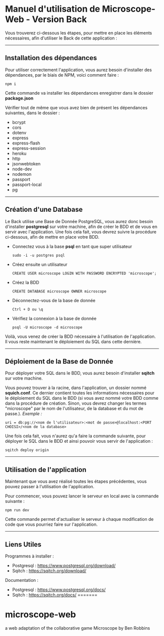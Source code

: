 
# Manuel d'utilisation de Microscope-Web - Version Back

Vous trouverez ci-dessous les étapes, pour mettre en place les éléments nécessaires, afin d'utiliser le Back de cette application :

---

## Installation des dépendances
Pour utiliser correctement l'application, vous aurez besoin d'installer des dépendances, par le biais de NPM, voici comment faire :
```
npm i
```
Cette commande va installer les dépendances enregistrer dans le dossier **package.json**

Vérifier tout de même que vous avez bien de présent les dépendances suivantes, dans le dossier :
- bcrypt
- cors
- dotenv
- express
- express-flash
- express-session
- heroku
- http
- jsonwebtoken
- node-dev
- nodemon
- passport
- passport-local
- pg

---

## Création d'une Database
Le Back utilise une Base de Donnée PostgreSQL, vous aurez donc besoin d'installer **postgresql** sur votre machine, afin de créer le BDD et de vous en servir avec l'application. Une fois cela fait, vous devrez suivre la procédure ci-dessous, afin de mettre en place votre BDD.

- Connectez vous à la base **psql** en tant que super utilisateur
    ```
    sudo -i -u postgres psql
    ```
- Créez ensuite un utilisateur 
    ```
    CREATE USER microscope LOGIN WITH PASSWORD ENCRYPTED 'microscope';
    ```
- Créez la BDD
    ```
    CREATE DATABASE microscope OWNER microscope
    ```
- Déconnectez-vous de la base de donnée
    ```
    Ctrl + D ou \q
    ```
- Vérifiez la connexion à la base de donnée
    ```
    psql -U microscope -d microscope
    ```

Voilà, vous venez de créer la BDD nécessaire à l'utilisation de l'application. Il vous reste maintenant le déploiement du SQL dans cette dernière.

---

## Déploiement de la Base de Donnée
Pour déployer votre SQL dans le BDD, vous aurez besoin d'installer **sqitch** sur votre machine.

Vous pouvez trouver à la racine, dans l'application, un dossier nommé **squich.conf**. Ce dernier contient toutes les informations nécessaires pour le déploiement du SQL dans le BDD (si vous avez nommé votre BDD comme dans la procédure de création. Sinon, vous devrez changer les termes "microscope" par le nom de l'utilisateur, de la database et du mot de passe.).
*Exemple :* 
```
uri = db:pg://<nom de l'utilisateur>:<mot de passe>@localhost:<PORT CHOISI>/<nom de la database>
```

Une fois cela fait, vous n'aurez qu'a faire la commande suivante, pour déployer le SQL dans le BDD et ainsi pouvoir vous servir de l'application :

```
sqitch deploy origin
```
 ---

## Utilisation de l'application
Maintenant que vous avez réalisé toutes les étapes précédentes, vous pouvez passer à l'utilisation de l'application.

Pour commencer, vous pouvez lancer le serveur en local avec la commande suivante :
```
npm run dev
```
Cette commande permet d'actualiser le serveur à chaque modification de code que vous pourriez faire sur l'application.

---

## Liens Utiles
Programmes à installer :
- Postgresql : https://www.postgresql.org/download/
- Sqitch : https://sqitch.org/download/

Documentation :
- Postgresql : https://www.postgresql.org/docs/
- Sqitch : https://sqitch.org/docs/
=======
# microscope-web
a web adaptation of the collaborative game Microscope by Ben Robbins